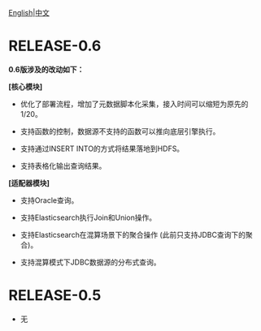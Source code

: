 [English](../../about/release-notes.md)|[中文](./release-notes.md)

# **RELEASE-0.6**

**0.6版涉及的改动如下：**

**[核心模块]**

- 优化了部署流程，增加了元数据脚本化采集，接入时间可以缩短为原先的1/20。

- 支持函数的控制，数据源不支持的函数可以推向底层引擎执行。

- 支持通过INSERT INTO的方式将结果落地到HDFS。

- 支持表格化输出查询结果。

**[适配器模块]**

- 支持Oracle查询。

- 支持Elasticsearch执行Join和Union操作。

- 支持Elasticsearch在混算场景下的聚合操作 (此前只支持JDBC查询下的聚合)。

- 支持混算模式下JDBC数据源的分布式查询。

# **RELEASE-0.5**
- 无